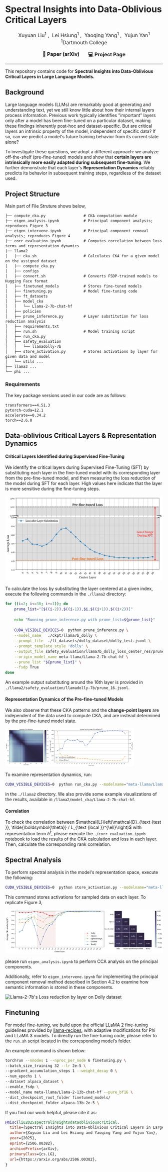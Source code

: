 # Spectral Insights into Data-Oblivious Critical Layers



<p align='center' style="text-align:center;font-size:1.15em;">
  <a href="https://xuyuan0204.github.io/" target="_blank" style="text-decoration: none;">Xuyuan Liu<sup>1</sup></a>&nbsp;,&nbsp;
  <a href="https://hsiung.cc/" target="_blank" style="text-decoration: none;">Lei Hsiung<sup>1</sup></a>&nbsp;,&nbsp;
  <a href="https://sites.google.com/site/yangyaoqingcmu/" target="_blank" style="text-decoration: none;">Yaoqing Yang<sup>1</sup></a>&nbsp;,&nbsp;
  <a href="https://sites.google.com/umich.edu/yujunyan/home" target="_blank" style="text-decoration: none;">Yujun Yan<sup>1</sup></a>
  <br/>
  <sup>1</sup>Dartmouth College
</p>
<div align="center" style="display: flex; justify-content: center; gap: 2em;">
  <a href="https://arxiv.org/abs/2506.00382" target="_blank" style="text-decoration: none; font-weight: bold; font-size:1.15em;">📄 Paper (arXiv)</a>
  <a href="https://graphminddartmouth.github.io/Data-Oblivious-Critical-Layers/" target="_blank" style="text-decoration: none; font-weight: bold; font-size:1.15em;">💻 Project Page</a>
</div>


---
This repository contains code for **Spectral Insights into Data-Oblivious Critical Layers in Large Language Models.**
## Background

Large language models (LLMs) are remarkably good at generating and understanding text, yet we still know little about how their internal layers process information. Previous work typically identifies "important" layers only after a model has been fine-tuned on a particular dataset, making these findings inherently post-hoc and dataset-specific. But are critical layers an intrinsic property of the model, independent of specific data? If so, can we predict a model's future training behavior from its current state alone?

To investigate these questions, we adopt a different approach: we analyze off-the-shelf (pre-fine-tuned) models and show that **certain layers are intrinsically more easily adapted during subsequent fine-tuning**. We further demonstrate that each layer's **Representation Dynamics** reliably predicts its behavior in subsequent training steps, regardless of the dataset used.



## Project Structure

Main part of File Struture shows below, 

```
├── compute_cka.py                 # CKA computation module
├── eigen_analysis.ipynb           # Principal component analysis; reproduces Figure 3
├── eigen_intervene.ipynb          # Principal component removal analysis; reproduces Figure 4
├── corr_evaluation.ipynb          # Computes correlation between loss terms and representation dynamics
├── llama2
│   ├── cka.sh                     # Calculates CKA for a given model on the assigned dataset
│   ├── compute_cka.py
│   ├── configs
│   ├── convert.sh                 # Converts FSDP-trained models to Hugging Face format
│   ├── finetuned_models           # Stores fine-tuned models
│   ├── finetuning.py              # Model fine-tuning code
│   ├── ft_datasets
│   ├── model_cka
│   │   └── Llama-2-7b-chat-hf
│   ├── policies
│   ├── prune_inference.py         # Layer substitution for loss reduction analysis
│   ├── requirements.txt
│   ├── run.sh                     # Model training script
│   ├── run_cka.py  
│   ├── safety_evaluation
│   │   └── llamadolly-7b
│   ├── store_activation.py        # Stores activations by layer for given data and model
│   └── utils ...
├── llama3 ...
└── phi ...
```

### Requirements

The key package versions used in our code are as follows:

```
transformers==4.51.3
pytorch-cuda=12.1
accelerate==0.34.2
torch==2.6.0
```



## Data-oblivious Critical Layers & Representation Dynamics

#### Critical Layers Identified during Supervised Fine-Tuning
We identify the critical layers during Supervised Fine-Tuning (SFT) by substituting each layer in the fine-tuned model with its corresponding layer from the pre-fine-tuned model, and then measuring the loss reduction of the model during SFT for each layer. High values here indicate that the layer is more sensitive during the fine-tuning steps.

<img src="docs/static/images/loss_visualization/llama7b_dolly_updated.png" alt="Llama-2-7b's Loss reduction by layer on Dolly dataset" style="zoom:50%;" />

To calculate the loss by substituting the layer centered at a given index, execute the following commands in the `./llama2` directory:

```bash
for ((i=2; i<=30; i+=1)); do
    prune_list="[$((i-2)),$((i-1)),$i,$((i+1)),$((i+2))]" 

    echo "Running prune_inference.py with prune_list=${prune_list}"

    CUDA_VISIBLE_DEVICES=0  python prune_inference.py \
    --model_name   ./ckpt/llama7b_dolly \
    --prompt_file  ./ft_datasets/dolly_dataset/dolly_test.jsonl \
    --prompt_template_style 'dolly' \
    --output_file safety_evaluation/llama7b_dolly_loss_center_res/prune_${i}.jsonl \
    --origin_model_name meta-llama/Llama-2-7b-chat-hf \
    --prune_list "${prune_list}" \
    --fsdp True 
done
```

An example output substituting around the 16th layer is provided in `./llama2/safety_evaluation/llamadolly-7b/prune_16.jsonl`.



#### Representation Dynamics of the Pre-fine-tuned Models

We also observe that these CKA patterns and the **change-point layers** are independent of the data used to compute CKA, and are instead determined by the pre-fine-tuned model state.

<img src="docs/static/images/8b_boolq_cka.png" alt="8B BoolQ CKA Visualization" style="zoom:40%;" />

To examine representation dynamics, run:

```bash
CUDA_VISIBLE_DEVICES=0  python run_cka.py --modelname="meta-llama/Llama-2-7b-chat-hf" --dataset="pure_bad" --type="linear" --fsdp=False
```

in the `./llama2` directory. We also provide some example visualizations of the results, available in `/llama2/model_cka/Llama-2-7b-chat-hf`.



#### Correlation

To check the correlation between  $\mathcal{L}\left(\mathcal{D}_{\text {test }}, \tilde{\boldsymbol{\theta}} / L_{\text {local }}^{\ell}\right)$ with representation term $\delta^{\ell}$, please execute the `./corr_evaluation.ipynb` notebook to load the results of the CKA calculation and loss in each layer. Then, calculate the corresponding rank correlation.




## Spectral Analysis

To perform spectral analysis in the model's representation space, execute the following:

```bash
CUDA_VISIBLE_DEVICES=0  python store_activation.py --modelname="meta-llama/Llama-2-7b-chat-hf" --dataset="dolly" --fsdp=True
```

This command stores activations for sampled data on each layer. To replicate Figure 3, 

![Llama-2-7b's Loss reduction by layer on Dolly dataset](docs/static/images/combined_res.png)

please run `eigen_analysis.ipynb` to perform CCA analysis on the principal components.

Additionally, refer to `eigen_intervene.ipynb` for implementing the principal component removal method described in Section 4.2 to examine how semantic information is stored in these components.

![Llama-2-7b's Loss reduction by layer on Dolly dataset](docs/static/images/CaseStudyExample.jpg)



## Finetuning

For model fine-tuning, we build upon the official LLaMA 2 fine-tuning guidelines provided by [llama-recipes](https://github.com/facebookresearch/llama-recipes), with adaptive modifications for Phi and LLaMA 3 models. To directly run the fine-tuning code, please refer to the `run.sh` script located in the corresponding model’s folder.

An example command is shown below:

```bash
torchrun --nnodes 1 --nproc_per_node 6 finetuning.py \
--batch_size_training 32 --lr 2e-5 \
--gradient_accumulation_steps 1 --weight_decay 0 \
--num_epochs 1 \
--dataset alpaca_dataset \
--enable_fsdp \
--model_name meta-llama/Llama-2-13b-chat-hf --pure_bf16 \
--dist_checkpoint_root_folder finetuned_models/ 
--dist_checkpoint_folder alpaca-13b-2e-5 \
```



If you find our work helpful, please cite it as:

```bibtex
@misc{liu2025spectralinsightsdataobliviouscritical,
  title={Spectral Insights into Data-Oblivious Critical Layers in Large Language Models}, 
  author={Xuyuan Liu and Lei Hsiung and Yaoqing Yang and Yujun Yan},
  year={2025},
  eprint={2506.00382},
  archivePrefix={arXiv},
  primaryClass={cs.LG},
  url={https://arxiv.org/abs/2506.00382}, 
}
```


